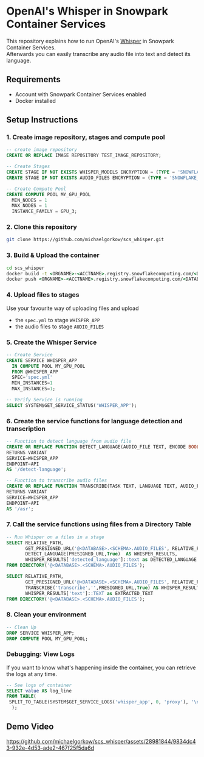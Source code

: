 # OpenAI's Whisper in Snowpark Container Services
This repository explains how to run OpenAI's [Whisper](https://github.com/openai/whisper) in Snowpark Container Services.  
Afterwards you can easily transcribe any audio file into text and detect its language.

## Requirements
* Account with Snowpark Container Services enabled
* Docker installed

## Setup Instructions
### 1. Create image repository, stages and compute pool 
```sql
-- create image repository
CREATE OR REPLACE IMAGE REPOSITORY TEST_IMAGE_REPOSITORY;

-- Create Stages
CREATE STAGE IF NOT EXISTS WHISPER_MODELS ENCRYPTION = (TYPE = 'SNOWFLAKE_SSE') DIRECTORY = (ENABLE = TRUE);
CREATE STAGE IF NOT EXISTS AUDIO_FILES ENCRYPTION = (TYPE = 'SNOWFLAKE_SSE') DIRECTORY = (ENABLE = TRUE);

-- Create Compute Pool
CREATE COMPUTE POOL MY_GPU_POOL
  MIN_NODES = 1
  MAX_NODES = 1
  INSTANCE_FAMILY = GPU_3;
```

### 2. Clone this repository
```bash
git clone https://github.com/michaelgorkow/scs_whisper.git
```

### 3. Build & Upload the container
```cmd
cd scs_whisper
docker build -t <ORGNAME>-<ACCTNAME>.registry.snowflakecomputing.com/<DATABASE>/<SCHEMA>/TEST_IMAGE_REPOSITORY/whisper_app:latest .
docker push <ORGNAME>-<ACCTNAME>.registry.snowflakecomputing.com/<DATABASE>/<SCHEMA>/TEST_IMAGE_REPOSITORY/whisper_app:latest
```

### 4. Upload files to stages  
Use your favourite way of uploading files and upload 
* the `spec.yml` to stage `WHISPER_APP`
* the audio files to stage `AUDIO_FILES`

### 5. Create the Whisper Service
```sql
-- Create Service
CREATE SERVICE WHISPER_APP
  IN COMPUTE POOL MY_GPU_POOL
  FROM @WHISPER_APP
  SPEC='spec.yml'
  MIN_INSTANCES=1
  MAX_INSTANCES=1;

-- Verify Service is running
SELECT SYSTEM$GET_SERVICE_STATUS('WHISPER_APP');
```

### 6. Create the service functions for language detection and transcription
```sql
-- Function to detect language from audio file
CREATE OR REPLACE FUNCTION DETECT_LANGUAGE(AUDIO_FILE TEXT, ENCODE BOOLEAN)
RETURNS VARIANT
SERVICE=WHISPER_APP
ENDPOINT=API
AS '/detect-language';

-- Function to transcribe audio files
CREATE OR REPLACE FUNCTION TRANSCRIBE(TASK TEXT, LANGUAGE TEXT, AUDIO_FILE TEXT, ENCODE BOOLEAN)
RETURNS VARIANT
SERVICE=WHISPER_APP
ENDPOINT=API
AS '/asr';
```

### 7. Call the service functions using files from a Directory Table
```sql
-- Run Whisper on a files in a stage
SELECT RELATIVE_PATH, 
       GET_PRESIGNED_URL('@<DATABASE>.<SCHEMA>.AUDIO_FILES', RELATIVE_PATH) AS PRESIGNED_URL,
       DETECT_LANGUAGE(PRESIGNED_URL,True)  AS WHISPER_RESULTS,
       WHISPER_RESULTS['detected_language']::text as DETECTED_LANGUAGE
FROM DIRECTORY('@<DATABASE>.<SCHEMA>.AUDIO_FILES');

SELECT RELATIVE_PATH, 
       GET_PRESIGNED_URL('@<DATABASE>.<SCHEMA>.AUDIO_FILES', RELATIVE_PATH) AS PRESIGNED_URL,
       TRANSCRIBE('transcribe','',PRESIGNED_URL,True) AS WHISPER_RESULTS,
       WHISPER_RESULTS['text']::TEXT as EXTRACTED_TEXT
FROM DIRECTORY('@<DATABASE>.<SCHEMA>.AUDIO_FILES');
```

### 8. Clean your environment
```sql
-- Clean Up
DROP SERVICE WHISPER_APP;
DROP COMPUTE POOL MY_GPU_POOL;
```

### Debugging: View Logs
If you want to know what's happening inside the container, you can retrieve the logs at any time.
```sql
-- See logs of container
SELECT value AS log_line
FROM TABLE(
 SPLIT_TO_TABLE(SYSTEM$GET_SERVICE_LOGS('whisper_app', 0, 'proxy'), '\n')
  );
```

## Demo Video
https://github.com/michaelgorkow/scs_whisper/assets/28981844/9834dc43-932e-4d53-ade2-467f25f5da6d



